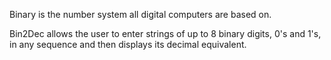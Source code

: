 Binary is the number system all digital computers are based on.

Bin2Dec allows the user to enter strings of up to 8 binary digits, 0's and 1's, in any sequence and then displays its decimal equivalent.
